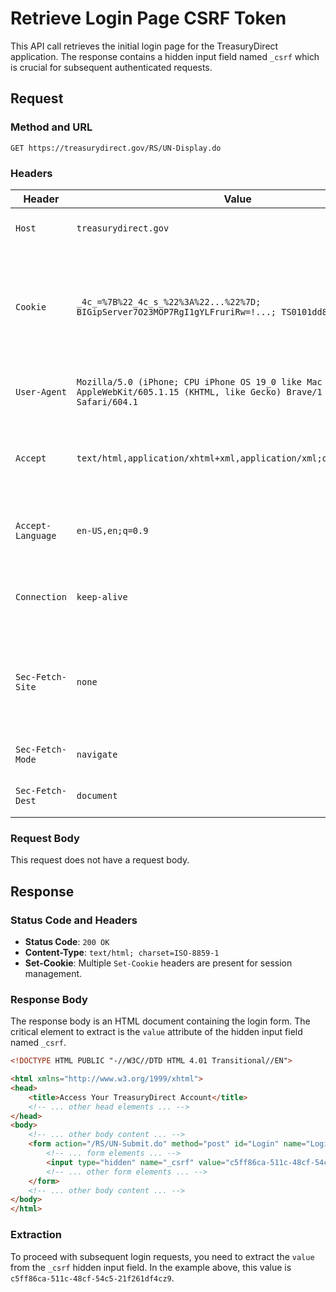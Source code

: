 # Retrieve Login Page CSRF Token

This API call retrieves the initial login page for the TreasuryDirect application. The response contains a hidden input field named `_csrf` which is crucial for subsequent authenticated requests.

## Request

### Method and URL

```http
GET https://treasurydirect.gov/RS/UN-Display.do
```

### Headers

| Header          | Value                                                                                                                                                                                                                                                                                                   | Description                                                                               |
| --------------- | ------------------------------------------------------------------------------------------------------------------------------------------------------------------------------------------------------------------------------------------------------------------------------------------------------- | ----------------------------------------------------------------------------------------- |
| `Host`          | `treasurydirect.gov`                                                                                                                                                                                                                                                                                      | The domain name of the server.                                                            |
| `Cookie`        | `_4c_=%7B%22_4c_s_%22%3A%22...%22%7D; BIGipServer7O23MOP7RgI1gYLFruriRw=!...; TS0101dd88=REDACTED` | Contains session and tracking cookies. This should be obtained from previous requests. |
| `User-Agent`    | `Mozilla/5.0 (iPhone; CPU iPhone OS 19_0 like Mac OS X) AppleWebKit/605.1.15 (KHTML, like Gecko) Brave/1 Mobile/15E148 Safari/604.1`                                                                                                                                                                         | The user agent string of the client.                                                      |
| `Accept`        | `text/html,application/xhtml+xml,application/xml;q=0.9,*/*;q=0.8`                                                                                                                                                                                                                                       | The accepted content types for the response.                                              |
| `Accept-Language` | `en-US,en;q=0.9`                                                                                                                                                                                                                                                                                          | The preferred language for the response.                                                  |
| `Connection`    | `keep-alive`                                                                                                                                                                                                                                                                                              | Keep the connection open for subsequent requests.                                         |
| `Sec-Fetch-Site`| `none`                                                                                                                                                                                                                                                                                                    | Indicates the relationship between the request initiator and the origin server.         |
| `Sec-Fetch-Mode`| `navigate`                                                                                                                                                                                                                                                                                                | The mode of the request.                                                                  |
| `Sec-Fetch-Dest`| `document`                                                                                                                                                                                                                                                                                                | The type of resource requested.                                                           |

### Request Body

This request does not have a request body.

## Response

### Status Code and Headers

*   **Status Code**: `200 OK`
*   **Content-Type**: `text/html; charset=ISO-8859-1`
*   **Set-Cookie**: Multiple `Set-Cookie` headers are present for session management.

### Response Body

The response body is an HTML document containing the login form. The critical element to extract is the `value` attribute of the hidden input field named `_csrf`.

```html
<!DOCTYPE HTML PUBLIC "-//W3C//DTD HTML 4.01 Transitional//EN">

<html xmlns="http://www.w3.org/1999/xhtml">
<head>
	<title>Access Your TreasuryDirect Account</title>
    <!-- ... other head elements ... -->
</head>
<body>
    <!-- ... other body content ... -->
    <form action="/RS/UN-Submit.do" method="post" id="Login" name="Login">
        <!-- ... form elements ... -->
        <input type="hidden" name="_csrf" value="c5ff86ca-511c-48cf-54c5-21f261df4cz9" />
        <!-- ... other form elements ... -->
    </form>
    <!-- ... other body content ... -->
</body>
</html>
```

### Extraction

To proceed with subsequent login requests, you need to extract the `value` from the `_csrf` hidden input field. In the example above, this value is `c5ff86ca-511c-48cf-54c5-21f261df4cz9`.